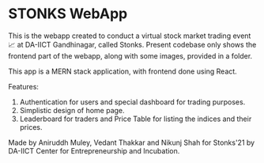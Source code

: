 # STONKS WebApp 

This is the webapp created to conduct a virtual stock market trading event 📈 at DA-IICT Gandhinagar, called Stonks. Present codebase only shows the frontend part of the webapp, along with some images, provided in a folder.

This app is a MERN stack application, with frontend done using React. 

Features:
1) Authentication for users and special dashboard for trading purposes.
2) Simplistic design of home page.
3) Leaderboard for traders and Price Table for listing the indices and their prices.

Made by Aniruddh Muley, Vedant Thakkar and Nikunj Shah for Stonks'21 by DA-IICT Center for Entrepreneurship and Incubation.
